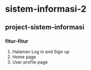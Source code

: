 # sistem-informasi-2

## project-sistem-informasi

### fitur-fitur
1. Halaman Log in and Sign up
2. Home page
3. User profile page
